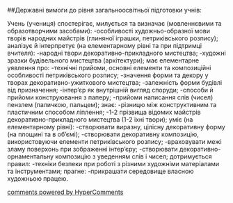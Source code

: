 <div id="hypercomments_widget" class="js-hypercomments-widget invisible"></div>

##Державні вимоги до рівня загальноосвітньої підготовки учнів:




Учень (учениця) спостерігає, милується та визначає (мовленнєвими та образотворчими засобами): 
-особливості художньо-образної мови творів народних майстрів (глиняної іграшки, петриківського розпису);
аналізує й інтерпретує  (на елементарному рівні та при підтримці вчителя): 
-народні твори декоративно-прикладного мистецтва;
-художні зразки будівельного мистецтва (архітектури);
має елементарне уявлення про: 
-технічні прийоми, основні елементи та композиційні особливості петриківського розпису;
-значення форми та декору у творах декоративно-ужиткового мистецтва;
-залежність форми будівлі від призначення;
-інтер’єр як внутрішній вигляд споруди;
-способи й прийоми конструювання з паперу;
-прийоми написання слів (чисел) пензлем (паличкою, пальцем);
знає:
-різницю між конструктивним та пластичним способом ліплення;
-1-2 прізвища відомих майстрів декоративно-прикладного мистецтва (1-2 їхні твори);
уміє (на елементарному рівні): 
-створювати виразну, цілісну декоративну форму (на площині та в об’ємі);
-створювати декоративну композицію, використовуючи елементи петриківського розпису;
-враховувати межі зламу поверхонь при зображенні інтер’єру;
-створювати декоративно-орнаментальну композицію з уведенням слів і чисел;
дотримується правил:
-техніки безпеки при роботі з різними художніми матеріалами та інструментами;
прагне:
-прикрашати середовище власною художньою працею.



<div class="js-hypercomments-container">
    <a href="http://hypercomments.com" class="hc-link" title="comments widget">comments powered by HyperComments</a>
</div>